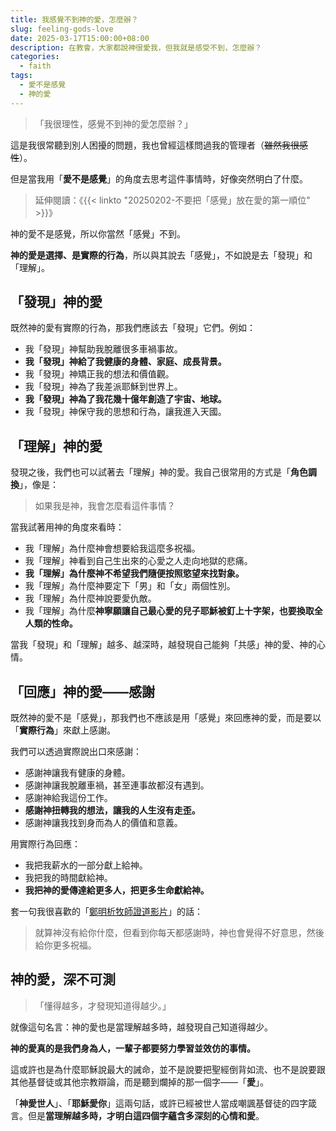 ```yaml
---
title: 我感覺不到神的愛，怎麼辦？
slug: feeling-gods-love
date: 2025-03-17T15:00:00+08:00
description: 在教會，大家都說神很愛我，但我就是感受不到，怎麼辦？
categories:
  - faith
tags:
  - 愛不是感覺
  - 神的愛
---
```

> 「我很理性，感覺不到神的愛怎麼辦？」

這是我很常聽到別人困擾的問題，我也曾經這樣問過我的管理者（~~雖然我很感性~~）。

但是當我用「**愛不是感覺**」的角度去思考這件事情時，好像突然明白了什麼。

> 延伸閱讀：《{{< linkto "20250202-不要把「感覺」放在愛的第一順位" >}}》

神的愛不是感覺，所以你當然「感覺」不到。

**神的愛是選擇、是實際的行為**，所以與其說去「感覺」，不如說是去「發現」和「理解」。

## 「發現」神的愛

既然神的愛有實際的行為，那我們應該去「發現」它們。例如：

* 我「發現」神幫助我脫離很多車禍事故。
* **我「發現」神給了我健康的身體、家庭、成長背景。**
* 我「發現」神矯正我的想法和價值觀。
* 我「發現」神為了我差派耶穌到世界上。
* **我「發現」神為了我花幾十億年創造了宇宙、地球。**
* 我「發現」神保守我的思想和行為，讓我進入天國。

## 「理解」神的愛

發現之後，我們也可以試著去「理解」神的愛。我自己很常用的方式是「**角色調換**」，像是：

> 如果我是神，我會怎麼看這件事情？

當我試著用神的角度來看時：

* 我「理解」為什麼神會想要給我這麼多祝福。
* 我「理解」神看到自己生出來的心愛之人走向地獄的悲痛。
* **我「理解」為什麼神不希望我們隨便按照慾望來找對象。**
* 我「理解」為什麼神要定下「男」和「女」兩個性別。
* 我「理解」為什麼神說要愛仇敵。
* 我「理解」為什麼**神寧願讓自己最心愛的兒子耶穌被釘上十字架，也要換取全人類的性命。**

當我「發現」和「理解」越多、越深時，越發現自己能夠「共感」神的愛、神的心情。

## 「回應」神的愛——感謝

既然神的愛不是「感覺」，那我們也不應該是用「感覺」來回應神的愛，而是要以「**實際行為**」來獻上感謝。

我們可以透過實際說出口來感謝：

* 感謝神讓我有健康的身體。
* 感謝神讓我脫離車禍，甚至連事故都沒有遇到。
* 感謝神給我這份工作。
* **感謝神扭轉我的想法，讓我的人生沒有走歪。**
* 感謝神讓我找到身而為人的價值和意義。

用實際行為回應：

* 我把我薪水的一部分獻上給神。
* 我把我的時間獻給神。
* **我把神的愛傳達給更多人，把更多生命獻給神。**

套一句我很喜歡的「[鄭明析牧師證道影片](https://www.youtube.com/watch?v=WYjQuZvt3wg&list=PLbdxWQ9P-iYzB8jm98Le7uZWBv7da6KTd&index=10)」的話：

> 就算神沒有給你什麼，但看到你每天都感謝時，神也會覺得不好意思，然後給你更多祝福。

## 神的愛，深不可測

> 「懂得越多，才發現知道得越少。」

就像這句名言：神的愛也是當理解越多時，越發現自己知道得越少。

**神的愛真的是我們身為人，一輩子都要努力學習並效仿的事情。**

這或許也是為什麼耶穌說最大的誡命，並不是說要把聖經倒背如流、也不是說要跟其他基督徒或其他宗教辯論，而是聽到爛掉的那一個字——「**愛**」。

「**神愛世人**」、「**耶穌愛你**」這兩句話，或許已經被世人當成嘲諷基督徒的四字箴言。但是**當理解越多時，才明白這四個字蘊含多深刻的心情和愛**。